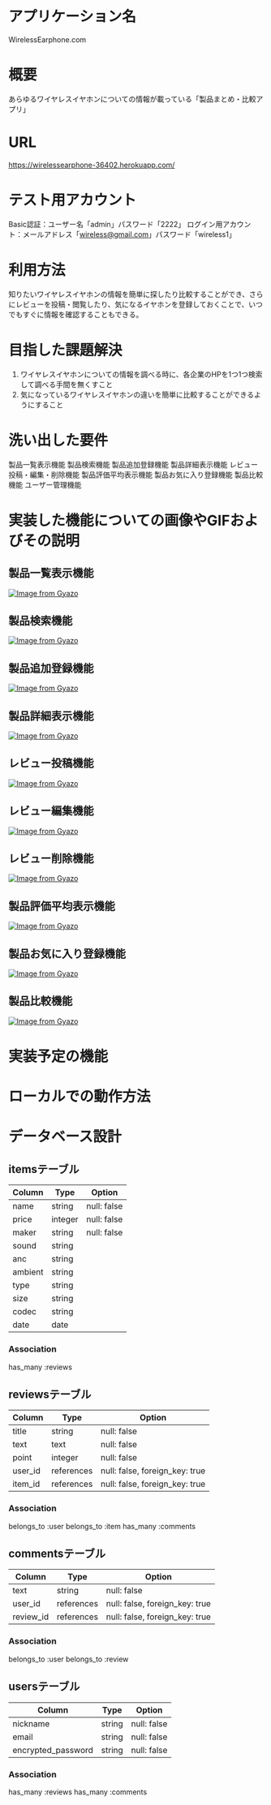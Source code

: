 # アプリケーション名
WirelessEarphone.com

# 概要
あらゆるワイヤレスイヤホンについての情報が載っている「製品まとめ・比較アプリ」

# URL
https://wirelessearphone-36402.herokuapp.com/

# テスト用アカウント
Basic認証：ユーザー名「admin」パスワード「2222」
ログイン用アカウント：メールアドレス「wireless@gmail.com」パスワード「wireless1」

# 利用方法
知りたいワイヤレスイヤホンの情報を簡単に探したり比較することができ、さらにレビューを投稿・閲覧したり、気になるイヤホンを登録しておくことで、いつでもすぐに情報を確認することもできる。

# 目指した課題解決
1. ワイヤレスイヤホンについての情報を調べる時に、各企業のHPを1つ1つ検索して調べる手間を無くすこと
2. 気になっているワイヤレスイヤホンの違いを簡単に比較することができるようにすること

# 洗い出した要件
製品一覧表示機能
製品検索機能
製品追加登録機能
製品詳細表示機能
レビュー投稿・編集・削除機能
製品評価平均表示機能
製品お気に入り登録機能
製品比較機能
ユーザー管理機能

# 実装した機能についての画像やGIFおよびその説明
## 製品一覧表示機能
[![Image from Gyazo](https://i.gyazo.com/b507492cd6573340ff6424f141b46f68.jpg)](https://gyazo.com/b507492cd6573340ff6424f141b46f68)

## 製品検索機能
[![Image from Gyazo](https://i.gyazo.com/48e62cdc2a96f73f55f632c55836ea8b.gif)](https://gyazo.com/48e62cdc2a96f73f55f632c55836ea8b)

## 製品追加登録機能
[![Image from Gyazo](https://i.gyazo.com/fd67c258bc248a91e6d860f897970bb9.gif)](https://gyazo.com/fd67c258bc248a91e6d860f897970bb9)

## 製品詳細表示機能
[![Image from Gyazo](https://i.gyazo.com/68cca5e074610da25b4c02a3b30160e8.gif)](https://gyazo.com/68cca5e074610da25b4c02a3b30160e8)

## レビュー投稿機能
[![Image from Gyazo](https://i.gyazo.com/d5e81a26ba3600380b3eaa6b5d3236a9.gif)](https://gyazo.com/d5e81a26ba3600380b3eaa6b5d3236a9)

## レビュー編集機能
[![Image from Gyazo](https://i.gyazo.com/f60c0eaf2d899e8cfb1ebbe358c1d06d.gif)](https://gyazo.com/f60c0eaf2d899e8cfb1ebbe358c1d06d)

## レビュー削除機能
[![Image from Gyazo](https://i.gyazo.com/142ed7337712df77fa8c62bbcdba6495.gif)](https://gyazo.com/142ed7337712df77fa8c62bbcdba6495)

## 製品評価平均表示機能
[![Image from Gyazo](https://i.gyazo.com/34b1e0de5e346e4c720fd2caaa7db556.jpg)](https://gyazo.com/34b1e0de5e346e4c720fd2caaa7db556)

## 製品お気に入り登録機能
[![Image from Gyazo](https://i.gyazo.com/0eedcf490fd7bdcc816eea4050ac877d.gif)](https://gyazo.com/0eedcf490fd7bdcc816eea4050ac877d)

## 製品比較機能
[![Image from Gyazo](https://i.gyazo.com/d732dd96cbc72525e7f406dc29e2e0ff.gif)](https://gyazo.com/d732dd96cbc72525e7f406dc29e2e0ff)

# 実装予定の機能

# ローカルでの動作方法

# データベース設計

## itemsテーブル

| Column  | Type    | Option      |
| ------- | ------- | ----------- |
| name    | string  | null: false |
| price   | integer | null: false |
| maker   | string  | null: false |
| sound   | string  |             |
| anc     | string  |             |
| ambient | string  |             |
| type    | string  |             |
| size    | string  |             |
| codec   | string  |             |
| date    | date    |             |

### Association

has_many :reviews

## reviewsテーブル

| Column  | Type        | Option                          |
| ------- | ----------- | ------------------------------- |
| title   | string      | null: false                     |
| text    | text        | null: false                     |
| point   | integer     | null: false                     |
| user_id | references  | null: false, foreign_key: true  |
| item_id | references  | null: false, foreign_key: true  |

### Association

belongs_to :user
belongs_to :item
has_many :comments

## commentsテーブル

| Column    | Type        | Option                          |
| -------   | ----------- | ------------------------------- |
| text      | string      | null: false                     |
| user_id   | references  | null: false, foreign_key: true  |
| review_id | references  | null: false, foreign_key: true  |

### Association

belongs_to :user
belongs_to :review

## usersテーブル

| Column             | Type   | Option      |
| ------------------ | ------ | ----------- |
| nickname           | string | null: false |
| email              | string | null: false |
| encrypted_password | string | null: false |

### Association

has_many :reviews
has_many :comments